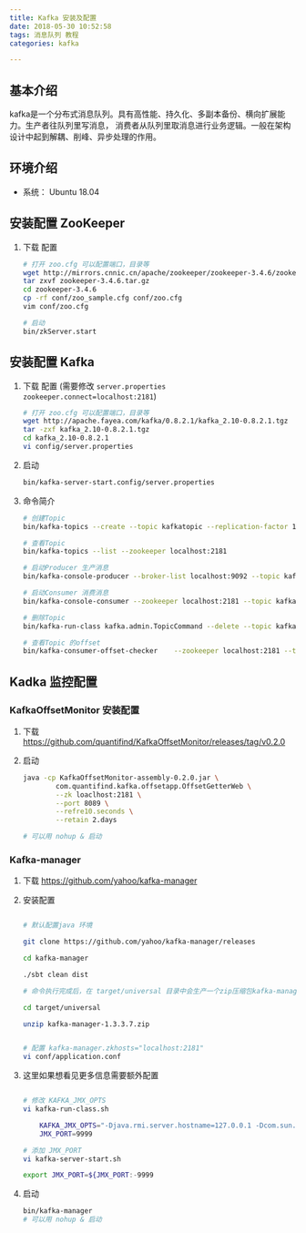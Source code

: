 ```yaml
---
title: Kafka 安装及配置
date: 2018-05-30 10:52:58
tags: 消息队列 教程
categories: kafka

---
```


## 基本介绍

kafka是一个分布式消息队列。具有高性能、持久化、多副本备份、横向扩展能力。生产者往队列里写消息，
消费者从队列里取消息进行业务逻辑。一般在架构设计中起到解耦、削峰、异步处理的作用。

## 环境介绍

* 系统： Ubuntu 18.04

## 安装配置 ZooKeeper

1. 下载 配置

    ```bash
    # 打开 zoo.cfg 可以配置端口，目录等
    wget http://mirrors.cnnic.cn/apache/zookeeper/zookeeper-3.4.6/zookeeper-3.4.6.tar.gz
    tar zxvf zookeeper-3.4.6.tar.gz
    cd zookeeper-3.4.6
    cp -rf conf/zoo_sample.cfg conf/zoo.cfg
    vim conf/zoo.cfg

    # 启动
    bin/zkServer.start
    ```

## 安装配置 Kafka

1. 下载 配置 (需要修改 `server.properties zookeeper.connect=localhost:2181`)

    ``` bash
    # 打开 zoo.cfg 可以配置端口，目录等
    wget http://apache.fayea.com/kafka/0.8.2.1/kafka_2.10-0.8.2.1.tgz
    tar -zxf kafka_2.10-0.8.2.1.tgz
    cd kafka_2.10-0.8.2.1
    vi config/server.properties
    ```

2. 启动

    ``` bash
    bin/kafka-server-start.config/server.properties
    ```

3. 命令简介

    ```bash
    # 创建Topic
    bin/kafka-topics --create --topic kafkatopic --replication-factor 1 --partitions 1 --zookeeper localhost:2181

    # 查看Topic
    bin/kafka-topics --list --zookeeper localhost:2181

    # 启动Producer 生产消息
    bin/kafka-console-producer --broker-list localhost:9092 --topic kafkatopic

    # 启动Consumer 消费消息
    bin/kafka-console-consumer --zookeeper localhost:2181 --topic kafkatopic --from-beginning

    # 删除Topic
    bin/kafka-run-class kafka.admin.TopicCommand --delete --topic kafkatopic --zookeeper localhost:2181

    # 查看Topic 的offset 
    bin/kafka-consumer-offset-checker    --zookeeper localhost:2181 --topic kafkatopic --group consumer

    ```

## Kadka 监控配置

### KafkaOffsetMonitor 安装配置

1. 下载     https://github.com/quantifind/KafkaOffsetMonitor/releases/tag/v0.2.0

2. 启动

    ```bash
    java -cp KafkaOffsetMonitor-assembly-0.2.0.jar \
            com.quantifind.kafka.offsetapp.OffsetGetterWeb \
            --zk loaclhost:2181 \
            --port 8089 \
            --refre10.seconds \
            --retain 2.days

    # 可以用 nohup & 启动
    ```

### Kafka-manager

1. 下载     https://github.com/yahoo/kafka-manager

2. 安装配置

    ```bash

    # 默认配置java 环境

    git clone https://github.com/yahoo/kafka-manager/releases

    cd kafka-manager

    ./sbt clean dist

    # 命令执行完成后，在 target/universal 目录中会生产一个zip压缩包kafka-manager-1.3.3.7.zip

    cd target/universal 

    unzip kafka-manager-1.3.3.7.zip


    # 配置 kafka-manager.zkhosts="localhost:2181"
    vi conf/application.conf
    ```

3. 这里如果想看见更多信息需要额外配置

    ```bash

    # 修改 KAFKA_JMX_OPTS
    vi kafka-run-class.sh

        KAFKA_JMX_OPTS="-Djava.rmi.server.hostname=127.0.0.1 -Dcom.sun.management.jmxremote=true -Dcom.sun.management.jmxremote.authenticate=false    -Dcom.sun.management.jmxremote.ssl=false"
        JMX_PORT=9999

    # 添加 JMX_PORT
    vi kafka-server-start.sh

    export JMX_PORT=${JMX_PORT:-9999

    ```

4. 启动

    ```bash
    bin/kafka-manager
    # 可以用 nohup & 启动
    ```
